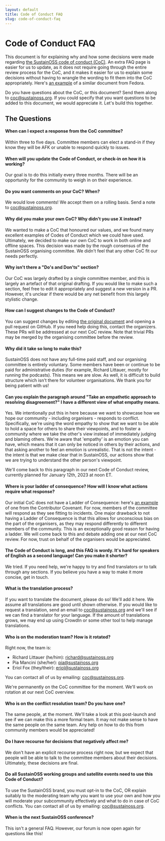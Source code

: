 ```yaml
---
layout: default
title: Code of Conduct FAQ
slug: code-of-conduct-faq
---
```


# Code of Conduct FAQ

This document is for explaining why and how some decisions were made regarding [the SustainOSS code of conduct (CoC)](/code-of-conduct). An extra FAQ page is easier for us to update, as it does not require going through the entire review process for the CoC, and it makes it easier for us to explain some decisions without having to wrangle the wording to fit them into the CoC appropriately. Here's [an example](https://docs.fedoraproject.org/en-US/project/coc-clarifying/) of a similar document from Fedora.

Do you have questions about the CoC, or this document? Send them along to [coc@sustainoss.org](mailto:coc@sustainoss.org). If you could specify that you want questions to be added to this document, we would appreciate it. Let's build this together.


## The Questions

<!-- markdownlint-disable-next-line MD001 -->
#### When can I expect a response from the CoC committee?

Within three to five days. Committee members can elect a stand-in if they know they will be AFK or unable to respond quickly to issues.

#### When will you update the Code of Conduct, or check-in on how it is working?

Our goal is to do this initially every three months. There will be an opportunity for the community to weigh in on their experience.

#### Do you want comments on your CoC? When?

We would love comments! We accept them on a rolling basis. Send a note to [coc@sustainoss.org](mailto:coc@sustainoss.org).

#### Why did you make your own CoC? Why didn't you use X instead?

We wanted to make a CoC that honoured our values, and we found many excellent examples of Codes of Conduct which we could have used. Ultimately, we decided to make our own CoC to work in both online and offline spaces. This decision was made by the rough consensus of the SustainOSS organising committee. We didn't feel that any other CoC fit our needs perfectly.

#### Why isn't there a "Do's and Don'ts" section?

Our CoC was largely drafted by a single committee member, and this is largely an artefact of that original drafting. If you would like to make such a section, feel free to edit it appropriately and suggest a new version in a PR.
However, it's unclear if there would be any net benefit from this largely stylistic change.

#### How can I suggest changes to the Code of Conduct?

You can suggest changes by editing [the original document](https://github.com/sustainers/website/blob/main/code-of-conduct.md) and opening a pull request on GitHub. If you need help doing this, contact the organizers. These PRs will be addressed at our next CoC review. Note that trivial PRs may be merged by the organising committee before the review.

#### Why did it take so long to make this?

SustainOSS does not have any full-time paid staff, and our organising committee is entirely voluntary. Some members have been or continue to be paid for administrative duties (for example, Richard Littauer, mostly for running the podcasts). This means we are slow. As well, it is difficult to build structure which isn't there for volunteer organisations. We thank you for being patient with us!

#### Can you explain the paragraph around "Take an empathetic approach to resolving disagreement?" I have a different view of what empathy means.

Yes. We intentionally put this in here because we want to showcase how we hope our community - including organisers - responds to conflict. Specifically, we're using the word empathy to show that we want to be able to hold a space for others to share their viewpoints, and to foster a community where we take the other's view instead of immediately judging and blaming others. We're aware that 'empathy' is an emotion you can have, which means that it can only be noticed in others by their actions, and that asking another to feel an emotion is unrealistic. That is not the intent - the intent is that we make clear that in SustainOSS, our actions show that we are trying to understand the other person's viewpoint.

We'll come back to this paragraph in our next Code of Conduct review, currently planned for January 12th, 2023 at noon ET.

#### Where is your ladder of consequence? How will I know what actions require what response?

Our initial CoC does not have a Ladder of Consequence: here's [an example](https://www.contributor-covenant.org/version/2/1/code_of_conduct/#enforcement-guidelines) of one from the Contributor Covenant. For now, members of the committee will respond as they see fitting to incidents. One major drawback to not having a Ladder of Consequence is that this allows for unconscious bias on the part of the organisers, as they may respond differently to different members of the community. This is an exceptionally good reason for having a ladder. We will come back to this and debate adding one at our next CoC review. For now, trust on behalf of the organisers would be appreciated.

#### The Code of Conduct is long, and this FAQ is wordy. It's hard for speakers of English as a second language! Can you make it shorter?

We tried. If you need help, we're happy to try and find translators or to talk through any sections. If you believe you have a way to make it more concise, get in touch.

#### What is the translation process?

If you want to translate the document, please do so! We'll add it here. We assume all translations are good until shown otherwise. If you would like to request a translation, send an email to [coc@sustainoss.org](mailto:coc@sustainoss.org) and we'll see if we can find a translator for your language. If the amount of translations grows, we may end up using CrowdIn or some other tool to help manage translations.

#### Who is on the moderation team? How is it rotated?

Right now, the team is:

* Richard Littauer (he/him): [richard@sustainoss.org](mailto:richard@sustainoss.org)
* Pia Mancini (she/her): [pia@sustainoss.org](mailto:pia@sustainoss.org)
* Eriol Fox (they/their): [eriol@sustainoss.org](mailto:eriol@sustainoss.org)

You can contact all of us by emailing: [coc@sustainoss.org](mailto:coc@sustainoss.org).

We're permanently on the CoC committee for the moment. We'll work on rotation at our next CoC overview.

#### Who is on the conflict resolution team? Do you have one?

The same people, at the moment. We'll take a look at this post-launch and see if we can make this a more formal team. It may not make sense to have the same people on the same team. Any help on how to do this from community members would be appreciated!

#### Do I have recourse for decisions that negatively affect me?

We don't have an explicit recourse process right now, but we expect that people will be able to talk to the committee members about their decisions. Ultimately, these decisions are final.

#### Do all SustainOSS working groups and satellite events need to use this Code of Conduct?

To use the SustainOSS brand, you must opt-in to the CoC, OR explain suitably to the moderating team why you want to use your own and how you will moderate your subcommunity effectively and what to do in case of CoC conflicts. You can contact all of us by emailing: [coc@sustainoss.org](mailto:coc@sustainoss.org).

#### When is the next SustainOSS conference?

This isn't a general FAQ. However, our forum is now open again for questions like this!

